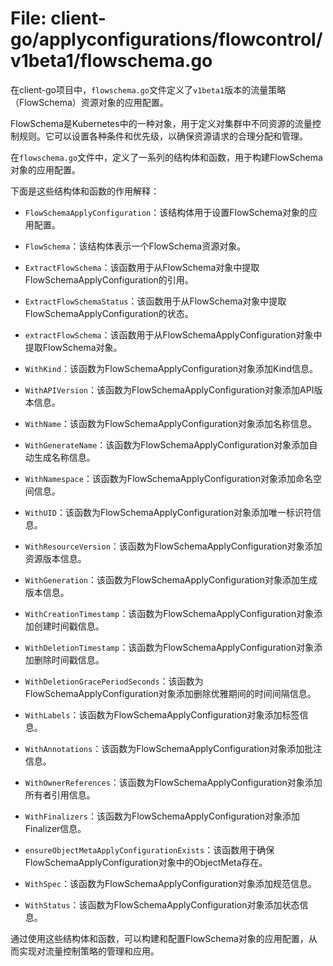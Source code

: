# File: client-go/applyconfigurations/flowcontrol/v1beta1/flowschema.go

在client-go项目中，`flowschema.go`文件定义了`v1beta1`版本的流量策略（FlowSchema）资源对象的应用配置。

FlowSchema是Kubernetes中的一种对象，用于定义对集群中不同资源的流量控制规则。它可以设置各种条件和优先级，以确保资源请求的合理分配和管理。

在`flowschema.go`文件中，定义了一系列的结构体和函数，用于构建FlowSchema对象的应用配置。

下面是这些结构体和函数的作用解释：

- `FlowSchemaApplyConfiguration`：该结构体用于设置FlowSchema对象的应用配置。

- `FlowSchema`：该结构体表示一个FlowSchema资源对象。

- `ExtractFlowSchema`：该函数用于从FlowSchema对象中提取FlowSchemaApplyConfiguration的引用。

- `ExtractFlowSchemaStatus`：该函数用于从FlowSchema对象中提取FlowSchemaApplyConfiguration的状态。

- `extractFlowSchema`：该函数用于从FlowSchemaApplyConfiguration对象中提取FlowSchema对象。

- `WithKind`：该函数为FlowSchemaApplyConfiguration对象添加Kind信息。

- `WithAPIVersion`：该函数为FlowSchemaApplyConfiguration对象添加API版本信息。

- `WithName`：该函数为FlowSchemaApplyConfiguration对象添加名称信息。

- `WithGenerateName`：该函数为FlowSchemaApplyConfiguration对象添加自动生成名称信息。

- `WithNamespace`：该函数为FlowSchemaApplyConfiguration对象添加命名空间信息。

- `WithUID`：该函数为FlowSchemaApplyConfiguration对象添加唯一标识符信息。

- `WithResourceVersion`：该函数为FlowSchemaApplyConfiguration对象添加资源版本信息。

- `WithGeneration`：该函数为FlowSchemaApplyConfiguration对象添加生成版本信息。

- `WithCreationTimestamp`：该函数为FlowSchemaApplyConfiguration对象添加创建时间戳信息。

- `WithDeletionTimestamp`：该函数为FlowSchemaApplyConfiguration对象添加删除时间戳信息。

- `WithDeletionGracePeriodSeconds`：该函数为FlowSchemaApplyConfiguration对象添加删除优雅期间的时间间隔信息。

- `WithLabels`：该函数为FlowSchemaApplyConfiguration对象添加标签信息。

- `WithAnnotations`：该函数为FlowSchemaApplyConfiguration对象添加批注信息。

- `WithOwnerReferences`：该函数为FlowSchemaApplyConfiguration对象添加所有者引用信息。

- `WithFinalizers`：该函数为FlowSchemaApplyConfiguration对象添加Finalizer信息。

- `ensureObjectMetaApplyConfigurationExists`：该函数用于确保FlowSchemaApplyConfiguration对象中的ObjectMeta存在。

- `WithSpec`：该函数为FlowSchemaApplyConfiguration对象添加规范信息。

- `WithStatus`：该函数为FlowSchemaApplyConfiguration对象添加状态信息。

通过使用这些结构体和函数，可以构建和配置FlowSchema对象的应用配置，从而实现对流量控制策略的管理和应用。

